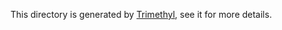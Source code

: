 This directory is generated by [Trimethyl](https://github.com/trimethyl/trimethyl), see it for more details.